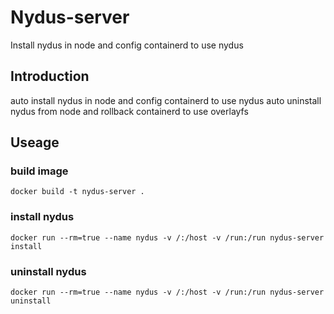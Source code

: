 # Nydus-server 
Install nydus in node and config containerd to use nydus

## Introduction
auto install nydus in node and config containerd to use nydus
auto uninstall nydus from node and rollback containerd to use overlayfs

## Useage
### build image
```
docker build -t nydus-server .
```

### install nydus
```
docker run --rm=true --name nydus -v /:/host -v /run:/run nydus-server install
```

### uninstall nydus
```
docker run --rm=true --name nydus -v /:/host -v /run:/run nydus-server uninstall
```

